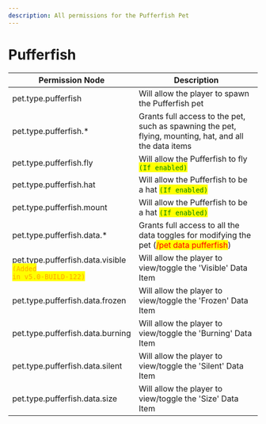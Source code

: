 ```yaml
---
description: All permissions for the Pufferfish Pet
---
```



# Pufferfish
| Permission Node | Description |
| - | - |
| pet.type.pufferfish | Will allow the player to spawn the Pufferfish pet |
| pet.type.pufferfish.* | Grants full access to the pet, such as spawning the pet, flying, mounting, hat, and all the data items |
| pet.type.pufferfish.fly | Will allow the Pufferfish to fly <mark style="color:green;">`(If enabled)`</mark> |
| pet.type.pufferfish.hat | Will allow the Pufferfish to be a hat <mark style="color:green;">`(If enabled)`</mark> |
| pet.type.pufferfish.mount | Will allow the Pufferfish to be a hat <mark style="color:green;">`(If enabled)`</mark> |
| pet.type.pufferfish.data.* | Grants full access to all the data toggles for modifying the pet (<mark style="color:red;">/pet data pufferfish</mark>) |
| pet.type.pufferfish.data.visible<br><mark style="color:orange;"><code>(Added in v5.0-BUILD-122)</code></mark> | Will allow the player to view/toggle the 'Visible' Data Item |
| pet.type.pufferfish.data.frozen | Will allow the player to view/toggle the 'Frozen' Data Item |
| pet.type.pufferfish.data.burning | Will allow the player to view/toggle the 'Burning' Data Item |
| pet.type.pufferfish.data.silent | Will allow the player to view/toggle the 'Silent' Data Item |
| pet.type.pufferfish.data.size | Will allow the player to view/toggle the 'Size' Data Item |

